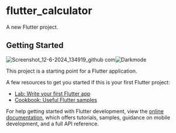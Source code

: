 # flutter_calculator


A new Flutter project.

## Getting Started
![Screenshot_12-6-2024_134919_github com](https://github.com/codewithkd77/Flutter-Simple-Calculator/assets/135022358/0cbe1cc1-b787-49dc-a3d9-d1bab1ca5798)![Darkmode](https://github.com/codewithkd77/Flutter-Simple-Calculator/assets/135022358/2f9c6d38-0551-4f8a-8195-938af31a3d5d)

This project is a starting point for a Flutter application.

A few resources to get you started if this is your first Flutter project:

- [Lab: Write your first Flutter app](https://docs.flutter.dev/get-started/codelab)
- [Cookbook: Useful Flutter samples](https://docs.flutter.dev/cookbook)

For help getting started with Flutter development, view the
[online documentation](https://docs.flutter.dev/), which offers tutorials,
samples, guidance on mobile development, and a full API reference.
